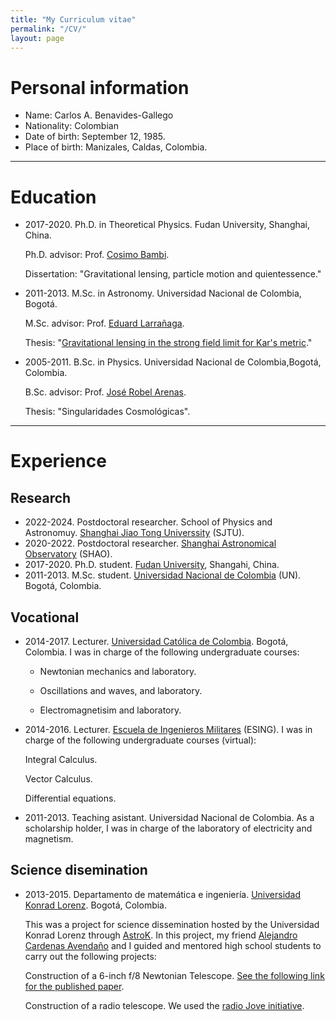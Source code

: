 ```yaml
---
title: "My Curriculum vitae"
permalink: "/CV/"
layout: page
---
```


# Personal information
- Name: Carlos A. Benavides-Gallego
- Nationality: Colombian
- Date of birth: September 12, 1985.
- Place of birth: Manizales, Caldas, Colombia.
  
-----------------------------------------------------------------------------
# Education
- 2017-2020. Ph.D. in Theoretical Physics. Fudan University, Shanghai, China.

  Ph.D. advisor: Prof. [Cosimo Bambi](https://cosimobambi.github.io).

  Dissertation: "Gravitational lensing, particle motion and quientessence."
  
- 2011-2013. M.Sc. in Astronomy. Universidad Nacional de Colombia, Bogotá.
  
  M.Sc. advisor: Prof. [Eduard Larrañaga](https://scholar.google.com.co/citations?user=HyknmA8AAAAJ&hl=en).
  
  Thesis: "[Gravitational lensing in the strong field limit for Kar's metric](https://repositorio.unal.edu.co/handle/unal/75081)."
  
- 2005-2011. B.Sc. in Physics. Universidad Nacional de Colombia,Bogotá, Colombia.

  B.Sc. advisor: Prof. [José Robel Arenas](https://scholar.google.com/citations?user=IEVLREYAAAAJ&hl=es).

  Thesis: "Singularidades Cosmológicas".


-----------------------------------------------------------------------------
# Experience
## Research
- 2022-2024. Postdoctoral researcher. School of Physics and Astronomuy. [Shanghai Jiao Tong Universsity](https://www.physics.sjtu.edu.cn/en/) (SJTU).
- 2020-2022. Postdoctoral researcher. [Shanghai Astronomical Observatory](http://english.shao.cas.cn) (SHAO).
- 2017-2020. Ph.D. student. [Fudan University](https://cosimobambi.github.io), Shangahi, China.
- 2011-2013. M.Sc. student. [Universidad Nacional de Colombia](https://www.instagram.com/astronomiaoan/?hl=en) (UN). Bogotá, Colombia.

## Vocational 
- 2014-2017. Lecturer. [Universidad Católica de Colombia](https://www.ucatolica.edu.co/portal/). Bogotá, Colombia. I was in charge of the following undergraduate courses:

  * Newtonian mechanics and laboratory.

  * Oscillations and waves, and laboratory.

  * Electromagnetisim and laboratory.

- 2014-2016. Lecturer. [Escuela de Ingenieros Militares](https://www.esing.mil.co/ingenieria-civil-a-distancia/) (ESING). I was in charge of the following undergraduate courses (virtual):

  Integral Calculus.

  Vector Calculus.

  Differential equations.

- 2011-2013. Teaching asistant. Universidad Nacional de Colombia. As a scholarship holder, I was in charge of the laboratory of electricity and magnetism.

## Science disemination

- 2013-2015. Departamento de matemática e ingeniería. [Universidad Konrad Lorenz](https://www.konradlorenz.edu.co). Bogotá, Colombia.

  This was a project for science dissemination hosted by the Universidad Konrad      Lorenz through [AstroK](https://www.konradlorenz.edu.co/cat-blog/astrok/). In this project, my friend [Alejandro Cardenas Avendaño](https://alejandroc137.bitbucket.io) and I guided and mentored high school students to carry out the following projects: 

  Construction of a 6-inch f/8 Newtonian Telescope. [See the following link for the published paper](https://innovacionyciencia.com/public/revista/85).

  Construction of a radio telescope. We used the [radio Jove initiative](https://science.nasa.gov/citizen-science/radio-jove/). 

  
    


